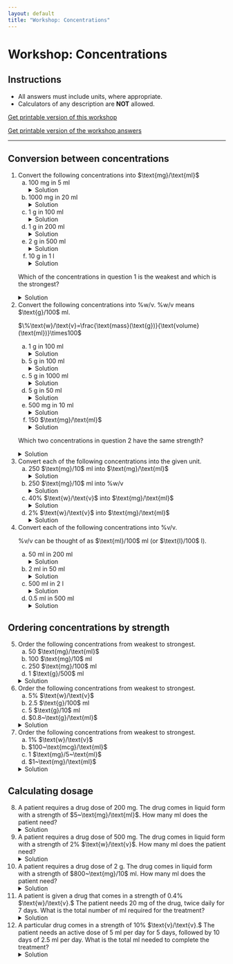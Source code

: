```yaml
---
layout: default
title: "Workshop: Concentrations"
---
```


<h1>Workshop: Concentrations</h1>

<div class="instructions">
    <h2>Instructions</h2>
    <ul>
        <li>All answers must include units, where appropriate.</li>
        <li>Calculators of any description are <strong>NOT</strong> allowed.</li>
    </ul>
</div>
<p><a href="pha4010y_ws3.pdf" target="_blank">Get printable version of this workshop</a></p>
<p><a href="pha4010y_ws3_answers.pdf" target="_blank">Get printable version of the workshop answers</a></p>
<hr>

<h2>Conversion between concentrations</h2>
<ol>
    <li>Convert the following concentrations into $\text{mg}/\text{ml}$
        <ol type="a">
            <li>100 mg in 5 ml
                <details class="solution-details">
                    <summary>Solution</summary>
                    <div class="solution-content">
                        <p>$\frac{100~\text{mg}}{5~\text{ml}} = \textbf{20 mg/ml}$</p>
                    </div>
                </details>
            </li>
            <li>1000 mg in 20 ml
                <details class="solution-details">
                    <summary>Solution</summary>
                    <div class="solution-content">
                        <p>$\frac{1000~\text{mg}}{20~\text{ml}} = \textbf{50 mg/ml}$</p>
                    </div>
                </details>
            </li>
            <li>1 g in 100 ml
                <details class="solution-details">
                    <summary>Solution</summary>
                    <div class="solution-content">
                        <p>$1~\text{g} = 1000~\text{mg}$</p>
                        <p>$\frac{1000~\text{mg}}{100~\text{ml}} = \textbf{10 mg/ml}$</p>
                    </div>
                </details>
            </li>
            <li>1 g in 200 ml
                <details class="solution-details">
                    <summary>Solution</summary>
                    <div class="solution-content">
                        <p>$1~\text{g} = 1000~\text{mg}$</p>
                        <p>$\frac{1000~\text{mg}}{200~\text{ml}} = \textbf{5 mg/ml}$</p>
                    </div>
                </details>
            </li>
            <li>2 g in 500 ml
                <details class="solution-details">
                    <summary>Solution</summary>
                    <div class="solution-content">
                        <p>$2~\text{g} = 2000~\text{mg}$</p>
                        <p>$\frac{2000~\text{mg}}{500~\text{ml}} = \textbf{4 mg/ml}$</p>
                    </div>
                </details>
            </li>
            <li>10 g in 1 l
                <details class="solution-details">
                    <summary>Solution</summary>
                    <div class="solution-content">
                        <p>$10~\text{g} = 10000~\text{mg}$</p>
                        <p>$1~\text{l} = 1000~\text{ml}$</p>
                        <p>$\frac{10000~\text{mg}}{1000~\text{ml}} = \textbf{10 mg/ml}$</p>
                    </div>
                </details>
            </li>
        </ol>
        <p>Which of the concentrations in question 1 is the weakest and which is the strongest?</p>
        <details class="solution-details">
            <summary>Solution</summary>
            <div class="solution-content">
                <p>Weakest: <strong>2 g in 500 ml (4 mg/ml)</strong></p>
                <p>Strongest: <strong>1000 mg in 20 ml (50 mg/ml)</strong></p>
            </div>
        </details>
    </li>
    <li>Convert the following concentrations into %w/v. %w/v means $\text{g}/100$ ml.
        <p class="centered-formula">$\%\text{w}/\text{v}=\frac{\text{mass}(\text{g})}{\text{volume}(\text{ml})}\times100$</p>
        <ol type="a">
            <li>1 g in 100 ml
                <details class="solution-details">
                    <summary>Solution</summary>
                    <div class="solution-content">
                        <p>$\frac{1~\text{g}}{100~\text{ml}}\times100 = \textbf{1% w/v}$</p>
                    </div>
                </details>
            </li>
            <li>5 g in 100 ml
                <details class="solution-details">
                    <summary>Solution</summary>
                    <div class="solution-content">
                        <p>$\frac{5~\text{g}}{100~\text{ml}}\times100 = \textbf{5% w/v}$</p>
                    </div>
                </details>
            </li>
            <li>5 g in 1000 ml
                <details class="solution-details">
                    <summary>Solution</summary>
                    <div class="solution-content">
                        <p>$\frac{5~\text{g}}{1000~\text{ml}}\times100 = \textbf{0.5% w/v}$</p>
                    </div>
                </details>
            </li>
            <li>5 g in 50 ml
                <details class="solution-details">
                    <summary>Solution</summary>
                    <div class="solution-content">
                        <p>$\frac{5~\text{g}}{50~\text{ml}}\times100 = \textbf{10% w/v}$</p>
                    </div>
                </details>
            </li>
            <li>500 mg in 10 ml
                <details class="solution-details">
                    <summary>Solution</summary>
                    <div class="solution-content">
                        <p>$500~\text{mg} = 0.5~\text{g}$</p>
                        <p>$\frac{0.5~\text{g}}{10~\text{ml}}\times100 = \textbf{5% w/v}$</p>
                    </div>
                </details>
            </li>
            <li>150 $\text{mg}/\text{ml}$
                <details class="solution-details">
                    <summary>Solution</summary>
                    <div class="solution-content">
                        <p>$150~\text{mg}/\text{ml} = 15000~\text{mg}/100~\text{ml} = 15~\text{g}/100~\text{ml} = \textbf{15% w/v}$</p>
                    </div>
                </details>
            </li>
        </ol>
        <p>Which two concentrations in question 2 have the same strength?</p>
        <details class="solution-details">
            <summary>Solution</summary>
            <div class="solution-content">
                <p><strong>5 g in 100 ml (5% w/v) and 500 mg in 10 ml (5% w/v)</strong></p>
            </div>
        </details>
    </li>
    <li>Convert each of the following concentrations into the given unit.
        <ol type="a">
            <li>250 $\text{mg}/10$ ml into $\text{mg}/\text{ml}$
                <details class="solution-details">
                    <summary>Solution</summary>
                    <div class="solution-content">
                        <p>$\frac{250~\text{mg}}{10~\text{ml}} = \textbf{25 mg/ml}$</p>
                    </div>
                </details>
            </li>
            <li>250 $\text{mg}/10$ ml into %w/v
                <details class="solution-details">
                    <summary>Solution</summary>
                    <div class="solution-content">
                        <p>$250~\text{mg} = 0.25~\text{g}$</p>
                        <p>$\frac{0.25~\text{g}}{10~\text{ml}}\times100 = \textbf{2.5% w/v}$</p>
                    </div>
                </details>
            </li>
            <li>40% $\text{w}/\text{v}$ into $\text{mg}/\text{ml}$
                <details class="solution-details">
                    <summary>Solution</summary>
                    <div class="solution-content">
                        <p>$40\%~\text{w}/\text{v} = 40~\text{g}/100~\text{ml} = 40000~\text{mg}/100~\text{ml} = \textbf{400 mg/ml}$</p>
                    </div>
                </details>
            </li>
            <li>2% $\text{w}/\text{v}$ into $\text{mg}/\text{ml}$
                <details class="solution-details">
                    <summary>Solution</summary>
                    <div class="solution-content">
                        <p>$2\%~\text{w}/\text{v} = 2~\text{g}/100~\text{ml} = 2000~\text{mg}/100~\text{ml} = \textbf{20 mg/ml}$</p>
                    </div>
                </details>
            </li>
        </ol>
    </li>
    <li>Convert each of the following concentrations into %v/v.
        <p>%v/v can be thought of as $\text{ml}/100$ ml (or $\text{l}/100$ l).</p>
        <ol type="a">
            <li>50 ml in 200 ml
                <details class="solution-details">
                    <summary>Solution</summary>
                    <div class="solution-content">
                        <p>$\frac{50~\text{ml}}{200~\text{ml}}\times100 = \textbf{25% v/v}$</p>
                    </div>
                </details>
            </li>
            <li>2 ml in 50 ml
                <details class="solution-details">
                    <summary>Solution</summary>
                    <div class="solution-content">
                        <p>$\frac{2~\text{ml}}{50~\text{ml}}\times100 = \textbf{4% v/v}$</p>
                    </div>
                </details>
            </li>
            <li>500 ml in 2 l
                <details class="solution-details">
                    <summary>Solution</summary>
                    <div class="solution-content">
                        <p>$2~\text{l} = 2000~\text{ml}$</p>
                        <p>$\frac{500~\text{ml}}{2000~\text{ml}}\times100 = \textbf{25% v/v}$</p>
                    </div>
                </details>
            </li>
            <li>0.5 ml in 500 ml
                <details class="solution-details">
                    <summary>Solution</summary>
                    <div class="solution-content">
                        <p>$\frac{0.5~\text{ml}}{500~\text{ml}}\times100 = \textbf{0.1% v/v}$</p>
                    </div>
                </details>
            </li>
        </ol>
    </li>
</ol>

<h2>Ordering concentrations by strength</h2>
<ol start="5">
    <li>Order the following concentrations from weakest to strongest.
        <ol type="a">
            <li>50 $\text{mg}/\text{ml}$</li>
            <li>100 $\text{mg}/10$ ml</li>
            <li>250 $\text{mg}/100$ ml</li>
            <li>1 $\text{g}/500$ ml</li>
        </ol>
        <details class="solution-details">
            <summary>Solution</summary>
            <div class="solution-content">
                <p>Convert all to $\text{mg}/\text{ml}$ for comparison:</p>
                <p>A: $50~\text{mg}/\text{ml}$</p>
                <p>B: $100~\text{mg}/10~\text{ml} = 10~\text{mg}/\text{ml}$</p>
                <p>C: $250~\text{mg}/100~\text{ml} = 2.5~\text{mg}/\text{ml}$</p>
                <p>D: $1~\text{g}/500~\text{ml} = 1000~\text{mg}/500~\text{ml} = 2~\text{mg}/\text{ml}$</p>
                <p>Order: <strong>D (2 mg/ml), C (2.5 mg/ml), B (10 mg/ml), A (50 mg/ml)</strong></p>
            </div>
        </details>
    </li>
    <li>Order the following concentrations from weakest to strongest.
        <ol type="a">
            <li>5% $\text{w}/\text{v}$</li>
            <li>2.5 $\text{g}/100$ ml</li>
            <li>5 $\text{g}/10$ ml</li>
            <li>$0.8~\text{g}/\text{ml}$</li>
        </ol>
        <details class="solution-details">
            <summary>Solution</summary>
            <div class="solution-content">
                <p>Convert all to %w/v for comparison:</p>
                <p>A: $5\%~\text{w}/\text{v}$</p>
                <p>B: $2.5~\text{g}/100~\text{ml} = 2.5\%~\text{w}/\text{v}$</p>
                <p>C: $5~\text{g}/10~\text{ml} = 50~\text{g}/100~\text{ml} = 50\%~\text{w}/\text{v}$</p>
                <p>D: $0.8~\text{g}/\text{ml} = 80~\text{g}/100~\text{ml} = 80\%~\text{w}/\text{v}$</p>
                <p>Order: <strong>B (2.5% w/v), A (5% w/v), C (50% w/v), D (80% w/v)</strong></p>
            </div>
        </details>
    </li>
    <li>Order the following concentrations from weakest to strongest.
        <ol type="a">
            <li>1% $\text{w}/\text{v}$</li>
            <li>$100~\text{mcg}/\text{ml}$</li>
            <li>1 $\text{mg}/5~\text{ml}$</li>
            <li>$1~\text{mg}/\text{ml}$</li>
        </ol>
        <details class="solution-details">
            <summary>Solution</summary>
            <div class="solution-content">
                <p>Convert all to $\text{mg}/\text{ml}$ for comparison:</p>
                <p>A: $1\%~\text{w}/\text{v} = 1~\text{g}/100~\text{ml} = 1000~\text{mg}/100~\text{ml} = 10~\text{mg}/\text{ml}$</p>
                <p>B: $100~\text{mcg}/\text{ml} = 0.1~\text{mg}/\text{ml}$</p>
                <p>C: $1~\text{mg}/5~\text{ml} = 0.2~\text{mg}/\text{ml}$</p>
                <p>D: $1~\text{mg}/\text{ml}$</p>
                <p>Order: <strong>B (0.1 mg/ml), C (0.2 mg/ml), D (1 mg/ml), A (10 mg/ml)</strong></p>
            </div>
        </details>
    </li>
</ol>

<h2>Calculating dosage</h2>
<ol start="8">
    <li>A patient requires a drug dose of 200 mg. The drug comes in liquid form with a strength of $5~\text{mg}/\text{ml}$. How many ml does the patient need?
        <details class="solution-details">
            <summary>Solution</summary>
            <div class="solution-content">
                <p>Required volume = $\frac{200~\text{mg}}{5~\text{mg}}\times1~\text{ml} = \textbf{40 ml}$</p>
            </div>
        </details>
    </li>
    <li>A patient requires a drug dose of 500 mg. The drug comes in liquid form with a strength of 2% $\text{w}/\text{v}$. How many ml does the patient need?
        <details class="solution-details">
            <summary>Solution</summary>
            <div class="solution-content">
                <p>$2\%~\text{w}/\text{v} = 2~\text{g}/100~\text{ml} = 2000~\text{mg}/100~\text{ml} = 20~\text{mg}/\text{ml}$</p>
                <p>Required volume = $\frac{500~\text{mg}}{20~\text{mg}}\times1~\text{ml} = \textbf{25 ml}$</p>
            </div>
        </details>
    </li>
    <li>A patient requires a drug dose of 2 g. The drug comes in liquid form with a strength of $800~\text{mg}/10$ ml. How many ml does the patient need?
        <details class="solution-details">
            <summary>Solution</summary>
            <div class="solution-content">
                <p>$2~\text{g} = 2000~\text{mg}$</p>
                <p>Strength = $800~\text{mg}/10~\text{ml} = 80~\text{mg}/\text{ml}$</p>
                <p>Required volume = $\frac{2000~\text{mg}}{80~\text{mg}}\times1~\text{ml} = \textbf{25 ml}$</p>
            </div>
        </details>
    </li>
    <li>A patient is given a drug that comes in a strength of 0.4% $\text{w}/\text{v}.$ The patient needs 20 mg of the drug, twice daily for 7 days. What is the total number of ml required for the treatment?
        <details class="solution-details">
            <summary>Solution</summary>
            <div class="solution-content">
                <p>$0.4\%~\text{w}/\text{v} = 0.4~\text{g}/100~\text{ml} = 400~\text{mg}/100~\text{ml} = 4~\text{mg}/\text{ml}$</p>
                <p>Total dose needed = $20~\text{mg} \times 2 (\text{times per day}) \times 7 (\text{days}) = 280~\text{mg}$</p>
                <p>Total volume = $\frac{280~\text{mg}}{4~\text{mg}}\times1~\text{ml} = \textbf{70 ml}$</p>
            </div>
        </details>
    </li>
    <li>A particular drug comes in a strength of 10% $\text{v}/\text{v}.$ The patient needs an active dose of 5 ml per day for 5 days, followed by 10 days of 2.5 ml per day. What is the total ml needed to complete the treatment?
        <details class="solution-details">
            <summary>Solution</summary>
            <div class="solution-content">
                <p>Dose for first 5 days = $5~\text{ml/day} \times 5~\text{days} = 25~\text{ml}$</p>
                <p>Dose for next 10 days = $2.5~\text{ml/day} \times 10~\text{days} = 25~\text{ml}$</p>
                <p>Total active dose needed = $25~\text{ml} + 25~\text{ml} = 50~\text{ml}$</p>
                <p>Drug strength: $10\%~\text{v}/\text{v}$ means 10 ml of active drug in 100 ml of solution.</p>
                <p>Total solution needed = $\frac{50~\text{ml} (\text{active dose})}{10~\text{ml} (\text{active in 100ml solution})}\times100~\text{ml} (\text{solution}) = \textbf{500 ml}$</p>
            </div>
        </details>
    </li>
</ol>
